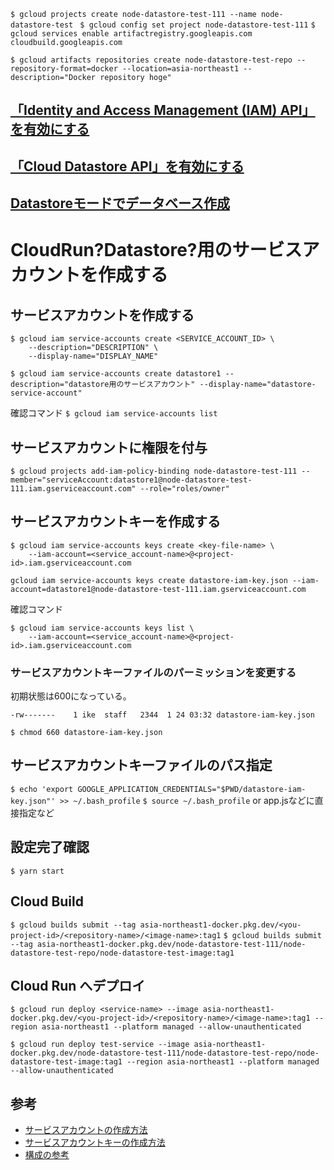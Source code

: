 
`$ gcloud projects create node-datastore-test-111 --name node-datastore-test `
`$ gcloud config set project node-datastore-test-111`
`$ gcloud services enable artifactregistry.googleapis.com cloudbuild.googleapis.com`

`$ gcloud artifacts repositories create node-datastore-test-repo --repository-format=docker --location=asia-northeast1 --description="Docker repository hoge"`



## [「Identity and Access Management (IAM) API」を有効にする](https://console.cloud.google.com/flows/enableapi?apiid=iam.googleapis.com&redirect=https://console.cloud.google.com&_ga=2.232743135.1508092539.1642905291-660800505.1641690169&_gac=1.126930431.1641787854.CjwKCAiArOqOBhBmEiwAsgeLmUKyxFVA2G-PbQiGDcDshQWOkuOjierEGVir-P0Usxx6Q719ysIrXhoCfvkQAvD_BwE)


## [「Cloud Datastore API」を有効にする](https://console.cloud.google.com/flows/enableapi?apiid=datastore.googleapis.com)

## [Datastoreモードでデータベース作成](https://console.cloud.google.com/datastore/welcome?_ga=2.126773709.1508092539.1642905291-660800505.1641690169&_gac=1.55740377.1641787854.CjwKCAiArOqOBhBmEiwAsgeLmUKyxFVA2G-PbQiGDcDshQWOkuOjierEGVir-P0Usxx6Q719ysIrXhoCfvkQAvD_BwE)


# CloudRun?Datastore?用のサービスアカウントを作成する
## サービスアカウントを作成する
```
$ gcloud iam service-accounts create <SERVICE_ACCOUNT_ID> \
    --description="DESCRIPTION" \
    --display-name="DISPLAY_NAME"
```

`$ gcloud iam service-accounts create datastore1 --description="datastore用のサービスアカウント" --display-name="datastore-service-account"`

確認コマンド
`$ gcloud iam service-accounts list`

## サービスアカウントに権限を付与

`$ gcloud projects add-iam-policy-binding node-datastore-test-111 --member="serviceAccount:datastore1@node-datastore-test-111.iam.gserviceaccount.com" --role="roles/owner"`

## サービスアカウントキーを作成する

```
$ gcloud iam service-accounts keys create <key-file-name> \
    --iam-account=<service_account-name>@<project-id>.iam.gserviceaccount.com
```

`gcloud iam service-accounts keys create datastore-iam-key.json --iam-account=datastore1@node-datastore-test-111.iam.gserviceaccount.com`



確認コマンド
```
$ gcloud iam service-accounts keys list \
    --iam-account=<service_account-name>@<project-id>.iam.gserviceaccount.com
```



### サービスアカウントキーファイルのパーミッションを変更する
初期状態は600になっている。
```
-rw-------    1 ike  staff   2344  1 24 03:32 datastore-iam-key.json
```
`$ chmod 660 datastore-iam-key.json`

## サービスアカウントキーファイルのパス指定
`$ echo 'export GOOGLE_APPLICATION_CREDENTIALS="$PWD/datastore-iam-key.json"' >> ~/.bash_profile`
`$ source ~/.bash_profile`
or
app.jsなどに直接指定など


## 設定完了確認
`$ yarn start`


## Cloud Build
`$ gcloud builds submit --tag asia-northeast1-docker.pkg.dev/<you-project-id>/<repository-name>/<image-name>:tag1`
`$ gcloud builds submit --tag asia-northeast1-docker.pkg.dev/node-datastore-test-111/node-datastore-test-repo/node-datastore-test-image:tag1`

## Cloud Run へデプロイ
`$ gcloud run deploy <service-name> --image asia-northeast1-docker.pkg.dev/<you-project-id>/<repository-name>/<image-name>:tag1 --region asia-northeast1 --platform managed --allow-unauthenticated`

`$ gcloud run deploy test-service --image asia-northeast1-docker.pkg.dev/node-datastore-test-111/node-datastore-test-repo/node-datastore-test-image:tag1 --region asia-northeast1 --platform managed --allow-unauthenticated`

## 参考
- [サービスアカウントの作成方法](https://cloud.google.com/iam/docs/creating-managing-service-accounts#iam-service-accounts-create-gcloud)
- [サービスアカウントキーの作成方法](https://cloud.google.com/iam/docs/creating-managing-service-account-keys#iam-service-account-keys-create-gcloud)
- [構成の参考](https://zenn.dev/kimihiro_n/articles/06bd36a592a942)